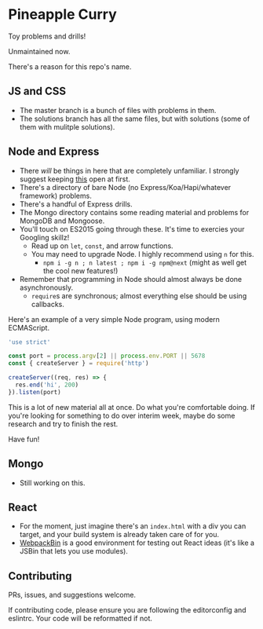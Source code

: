 # Pineapple Curry

Toy problems and drills!

Unmaintained now.

There's a reason for this repo's name.

## JS and CSS

* The master branch is a bunch of files with problems in them.
* The solutions branch has all the same files, but with solutions
  (some of them with mulitple solutions).

## Node and Express

* There _will_ be things in here that are completely unfamiliar. I strongly suggest
  keeping [this](https://nodejs.org/api/) open at first.
* There's a directory of bare Node (no Express/Koa/Hapi/whatever framework) problems.
* There's a handful of Express drills.
* The Mongo directory contains some reading material and problems for MongoDB and Mongoose.
* You'll touch on ES2015 going through these. It's time to exercies your Googling skillz!
  * Read up on `let`, `const`, and arrow functions.
  * You may need to upgrade Node. I highly recommend using `n` for this.
    * `npm i -g n ; n latest ; npm i -g npm@next` (might as well get the cool new features!)
* Remember that programming in Node should almost always be done asynchronously.
  * `require`s are synchronous; almost everything else should be using callbacks.

Here's an example of a very simple Node program, using modern ECMAScript.

```javascript
'use strict'

const port = process.argv[2] || process.env.PORT || 5678
const { createServer } = require('http')

createServer((req, res) => {
  res.end('hi', 200)
}).listen(port)
```

This is a lot of new material all at once. Do what you're comfortable doing.
If you're looking for something to do over interim week, maybe do some research
and try to finish the rest.

Have fun!

## Mongo

* Still working on this.

## React

* For the moment, just imagine there's an `index.html` with a div you can target,
  and your build system is already taken care of for you.
* [WebpackBin](http://webpackbin) is a good environment for testing out React ideas
  (it's like a JSBin that lets you use modules).

## Contributing

PRs, issues, and suggestions welcome.

If contributing code, please ensure you are following the editorconfig and eslintrc.
Your code will be reformatted if not.
